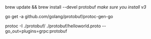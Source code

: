 
brew update && brew install --devel protobuf
_make sure you install v3_

go get -a github.com/golang/protobuf/protoc-gen-go

protoc -I ./protobuf/ ./protobuf/helloworld.proto --go_out=plugins=grpc:protobuf

